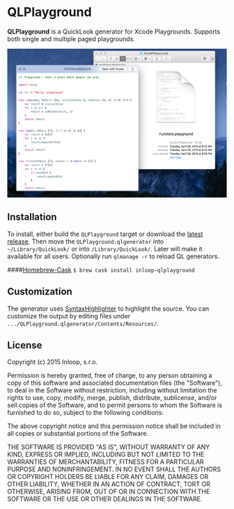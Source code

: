 QLPlayground
================================
**QLPlayground** is a QuickLook generator for Xcode Playgrounds. Supports both single and multiple paged playgrounds.

![Screenshot of QLPlayground](https://github.com/inloop/qlplayground/blob/master/qlplayground-screen-1.png)

Installation
------------
To install, either build the `QLPlayground` target or download the [latest release](https://github.com/inloop/qlplayground/releases/latest). Then move the `QLPlayground.qlgenerator` into `~/Library/QuickLook/` or into `/Library/QuickLook/`. Later will make it available for all users.
Optionally run `qlmanage -r` to reload QL generators.

####[Homebrew-Cask](https://github.com/caskroom/homebrew-cask)
`$ brew cask install inloop-qlplayground`

Customization
-------------

The generator uses [SyntaxHighlighter](http://alexgorbatchev.com/SyntaxHighlighter/) to highlight the source. You can customize the output by editing files under `.../QLPlayground.qlgenerator/Contents/Resources/`. 

License
-------

Copyright (c) 2015 Inloop, s.r.o.

Permission is hereby granted, free of charge, to any person obtaining
a copy of this software and associated documentation files (the
"Software"), to deal in the Software without restriction, including
without limitation the rights to use, copy, modify, merge, publish,
distribute, sublicense, and/or sell copies of the Software, and to
permit persons to whom the Software is furnished to do so, subject to
the following conditions:

The above copyright notice and this permission notice shall be
included in all copies or substantial portions of the Software.

THE SOFTWARE IS PROVIDED "AS IS", WITHOUT WARRANTY OF ANY KIND,
EXPRESS OR IMPLIED, INCLUDING BUT NOT LIMITED TO THE WARRANTIES OF
MERCHANTABILITY, FITNESS FOR A PARTICULAR PURPOSE AND
NONINFRINGEMENT. IN NO EVENT SHALL THE AUTHORS OR COPYRIGHT HOLDERS BE
LIABLE FOR ANY CLAIM, DAMAGES OR OTHER LIABILITY, WHETHER IN AN ACTION
OF CONTRACT, TORT OR OTHERWISE, ARISING FROM, OUT OF OR IN CONNECTION
WITH THE SOFTWARE OR THE USE OR OTHER DEALINGS IN THE SOFTWARE.
